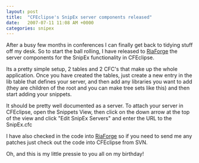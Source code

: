 ```yaml
---
layout: post
title:  "CFEclipse's SnipEx server components released"
date:   2007-07-11 11:08 AM +0000
categories: snipex
---
```

After a busy few months in conferences I can finally get back to tidying stuff off my desk. So to start the ball rolling, I have released to <a href="http://snipex.riaforge.org/" title="SnipEx">RiaForge</a> the server components for the SnipEx functionality in CFEclipse.

Its a pretty simple setup, 2 tables and 2 CFC's that make up the whole application. Once you have created the tables, just create a new entry in the lib table that defines your server, and then add any libraries you want to add (they are children of the root and you can make tree sets like this) and then start adding your snippets.

It should be pretty well documented as a server. To attach your server in CFEclipse, open the Snippets View, then click on the down arrow at the top of the view and click "Edit SnipEx Servers" and enter the URL to the SnipEx.cfc 

I have also checked in the code into <a href="http://svn.riaforge.org/snipex/snipex/trunk/" title="Revision 4: /snipex/trunk">RiaForge</a> so if you need to send me any patches just check out the code into CFEclipse from SVN.

Oh, and this is my little pressie to you all on my birthday!
